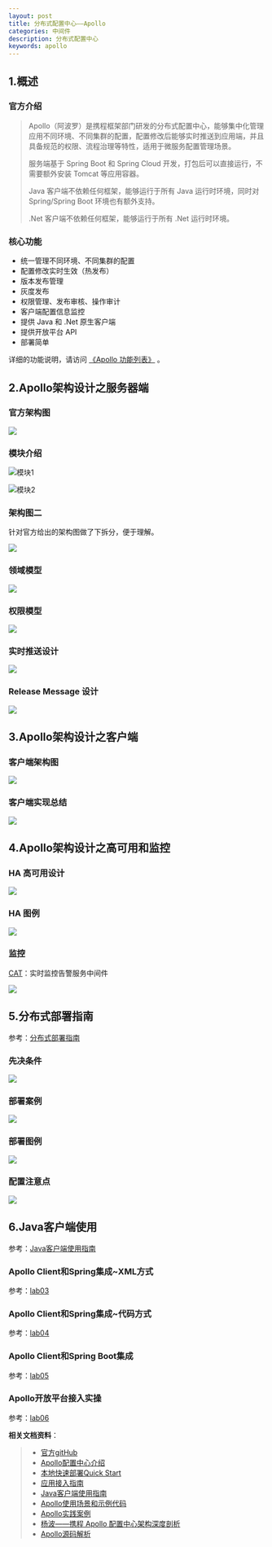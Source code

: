 ```yaml
---
layout: post
title: 分布式配置中心——Apollo
categories: 中间件
description: 分布式配置中心
keywords: apollo
---
```


## 1.概述

### 官方介绍

> Apollo（阿波罗）是携程框架部门研发的分布式配置中心，能够集中化管理应用不同环境、不同集群的配置，配置修改后能够实时推送到应用端，并且具备规范的权限、流程治理等特性，适用于微服务配置管理场景。
>
> 服务端基于 Spring Boot 和 Spring Cloud 开发，打包后可以直接运行，不需要额外安装 Tomcat 等应用容器。
>
> Java 客户端不依赖任何框架，能够运行于所有 Java 运行时环境，同时对 Spring/Spring Boot 环境也有额外支持。
>
> .Net 客户端不依赖任何框架，能够运行于所有 .Net 运行时环境。



### 核心功能



- 统一管理不同环境、不同集群的配置
- 配置修改实时生效（热发布）
- 版本发布管理
- 灰度发布
- 权限管理、发布审核、操作审计
- 客户端配置信息监控
- 提供 Java 和 .Net 原生客户端
- 提供开放平台 API
- 部署简单

详细的功能说明，请访问 [《Apollo 功能列表》](https://github.com/ctripcorp/apollo/wiki#features) 。



## 2.Apollo架构设计之服务器端

### 官方架构图

![](https://tva1.sinaimg.cn/large/007S8ZIlgy1ge2u1g369pj31cd0u0wkz.jpg)



### 模块介绍

![模块1](https://tva1.sinaimg.cn/large/007S8ZIlgy1ge2u3cqb95j31ry0s8guc.jpg)



![模块2](https://tva1.sinaimg.cn/large/007S8ZIlgy1ge2u43f9tgj31o00rijz3.jpg)

### 架构图二

针对官方给出的架构图做了下拆分，便于理解。



![](https://tva1.sinaimg.cn/large/007S8ZIlgy1ge2uheg7kdj31l70u0af2.jpg)





### 领域模型





![](https://tva1.sinaimg.cn/large/007S8ZIlgy1ge2u99kncqj317t0u077b.jpg)





### 权限模型



![](https://tva1.sinaimg.cn/large/007S8ZIlgy1ge2ub7gjhjj31ab0u0add.jpg)



### 实时推送设计



![](https://tva1.sinaimg.cn/large/007S8ZIlgy1ge2ucit6apj31ni0qqgom.jpg)



### Release Message 设计



![](https://tva1.sinaimg.cn/large/007S8ZIlgy1ge2udl3wi0j311i0tc76f.jpg)



## 3.Apollo架构设计之客户端

### 客户端架构图



![](https://tva1.sinaimg.cn/large/007S8ZIlgy1ge2ueh32l9j31j60qqwix.jpg)

### 客户端实现总结



![](https://tva1.sinaimg.cn/large/007S8ZIlgy1ge2ufu6l6oj31d00tuqa4.jpg)



## 4.Apollo架构设计之高可用和监控

### HA 高可用设计

![](https://tva1.sinaimg.cn/large/007S8ZIlgy1ge2wge672yj31kj0u0dpp.jpg)



### HA 图例



![](https://tva1.sinaimg.cn/large/007S8ZIlgy1ge2who8x0gj31jr0u0tdu.jpg)



### 监控

[CAT](https://github.com/dianping/cat)：实时监控告警服务中间件

![](https://tva1.sinaimg.cn/large/007S8ZIlgy1ge2wk26eaaj31ik0u0110.jpg)



## 5.分布式部署指南

参考：[分布式部署指南](https://github.com/ctripcorp/apollo/wiki/分布式部署指南)

### 先决条件



![](https://tva1.sinaimg.cn/large/007S8ZIlgy1ge3hbajm3pj318c0t6q6h.jpg)



### 部署案例



![](https://tva1.sinaimg.cn/large/007S8ZIlgy1ge3hbwoxucj31mg0u0k39.jpg)



### 部署图例



![](https://tva1.sinaimg.cn/large/007S8ZIlgy1ge3hcjkqb5j31le0u0q83.jpg)



### 配置注意点



![](https://tva1.sinaimg.cn/large/007S8ZIlgy1ge3hdt3z7cj31pq0qsdme.jpg)



## 6.Java客户端使用

参考：[Java客户端使用指南](https://github.com/ctripcorp/apollo/wiki/Java客户端使用指南)

### **Apollo Client和Spring集成~XML方式**

参考：[lab03](https://github.com/geektime-geekbang/apollo_lab/blob/master/lab03/README.md)

### **Apollo Client和Spring集成~**代码**方式**

参考：[lab04](https://github.com/geektime-geekbang/apollo_lab/blob/master/lab04/README.md)

### **Apollo Client和Spring Boot集成**

参考：[lab05](https://github.com/geektime-geekbang/apollo_lab/blob/master/lab05/README.md)

### Apollo开放平台接入实操

参考：[lab06](https://github.com/geektime-geekbang/apollo_lab/blob/master/lab06/README.md)





**相关文档资料**：

>- [官方gitHub](https://github.com/ctripcorp/apollo)
>- [Apollo配置中心介绍](https://github.com/ctripcorp/apollo/wiki/Apollo配置中心介绍)
>- [本地快速部署Quick Start](https://github.com/ctripcorp/apollo/wiki/Quick-Start)
>- [应用接入指南](https://github.com/ctripcorp/apollo/wiki/Apollo使用指南)
>- [Java客户端使用指南](https://github.com/ctripcorp/apollo/wiki/Java客户端使用指南)
>- [Apollo使用场景和示例代码](https://github.com/ctripcorp/apollo-use-cases)
>- [Apollo实践案例](https://github.com/ctripcorp/apollo/wiki/Apollo-实践案例)
>- [杨波——携程 Apollo 配置中心架构深度剖析](https://www.infoq.cn/article/ctrip-apollo-configuration-center-architecture)
>- [Apollo源码解析](http://www.iocoder.cn/categories/Apollo/)

